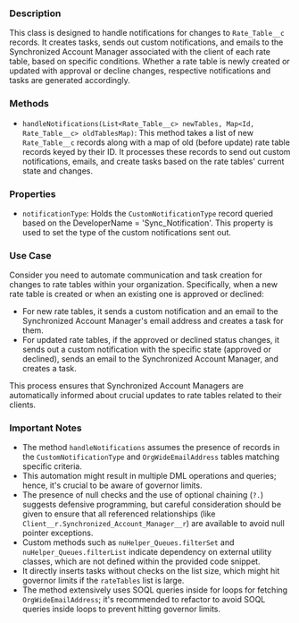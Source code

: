### Description
This class is designed to handle notifications for changes to `Rate_Table__c` records. It creates tasks, sends out custom notifications, and emails to the Synchronized Account Manager associated with the client of each rate table, based on specific conditions. Whether a rate table is newly created or updated with approval or decline changes, respective notifications and tasks are generated accordingly.

### Methods
- `handleNotifications(List<Rate_Table__c> newTables, Map<Id, Rate_Table__c> oldTablesMap)`: This method takes a list of new `Rate_Table__c` records along with a map of old (before update) rate table records keyed by their ID. It processes these records to send out custom notifications, emails, and create tasks based on the rate tables' current state and changes.

### Properties
- `notificationType`: Holds the `CustomNotificationType` record queried based on the DeveloperName = 'Sync_Notification'. This property is used to set the type of the custom notifications sent out.

### Use Case
Consider you need to automate communication and task creation for changes to rate tables within your organization. Specifically, when a new rate table is created or when an existing one is approved or declined:
- For new rate tables, it sends a custom notification and an email to the Synchronized Account Manager's email address and creates a task for them.
- For updated rate tables, if the approved or declined status changes, it sends out a custom notification with the specific state (approved or declined), sends an email to the Synchronized Account Manager, and creates a task.

This process ensures that Synchronized Account Managers are automatically informed about crucial updates to rate tables related to their clients.

### Important Notes
- The method `handleNotifications` assumes the presence of records in the `CustomNotificationType` and `OrgWideEmailAddress` tables matching specific criteria.
- This automation might result in multiple DML operations and queries; hence, it's crucial to be aware of governor limits.
- The presence of null checks and the use of optional chaining (`?.`) suggests defensive programming, but careful consideration should be given to ensure that all referenced relationships (like `Client__r.Synchronized_Account_Manager__r`) are available to avoid null pointer exceptions.
- Custom methods such as `nuHelper_Queues.filterSet` and `nuHelper_Queues.filterList` indicate dependency on external utility classes, which are not defined within the provided code snippet.
- It directly inserts tasks without checks on the list size, which might hit governor limits if the `rateTables` list is large.
- The method extensively uses SOQL queries inside for loops for fetching `OrgWideEmailAddress`; it's recommended to refactor to avoid SOQL queries inside loops to prevent hitting governor limits.
